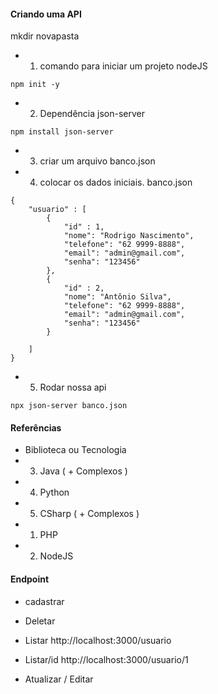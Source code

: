#### Criando uma API
mkdir novapasta
* 1. comando para iniciar um projeto nodeJS <br>
```
npm init -y
```

* 2. Dependência json-server <br />
```
npm install json-server
```

* 3. criar um arquivo banco.json <br />

* 4. colocar os dados iniciais. banco.json <br />
```
{
    "usuario" : [
        { 
            "id" : 1,
            "nome": "Rodrigo Nascimento",
            "telefone": "62 9999-8888",
            "email": "admin@gmail.com",
            "senha": "123456"
        },
        { 
            "id" : 2,
            "nome": "Antônio Silva",
            "telefone": "62 9999-8888",
            "email": "admin@gmail.com",
            "senha": "123456"
        }

    ]
}
```

* 5. Rodar nossa api <br>
```
npx json-server banco.json
```

#### Referências
* Biblioteca ou Tecnologia
* 3. Java ( + Complexos )
* 4. Python
* 5. CSharp ( + Complexos )
* 1. PHP
* 2. NodeJS

#### Endpoint

* cadastrar

* Deletar

* Listar
http://localhost:3000/usuario

* Listar/id
http://localhost:3000/usuario/1

* Atualizar / Editar